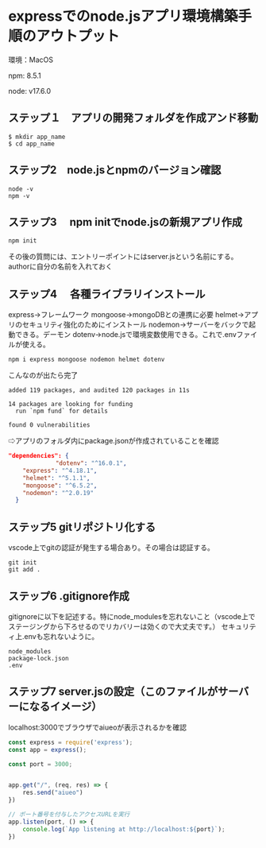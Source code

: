 # expressでのnode.jsアプリ環境構築手順のアウトプット

環境：MacOS

npm: 8.5.1

node: v17.6.0

## ステップ１　アプリの開発フォルダを作成アンド移動
```
$ mkdir app_name
$ cd app_name
```

## ステップ2　node.jsとnpmのバージョン確認
```
node -v
npm -v
```

## ステップ3　 npm initでnode.jsの新規アプリ作成
```
npm init
```
その後の質問には、エントリーポイントにはserver.jsという名前にする。authorに自分の名前を入れておく

## ステップ4　 各種ライブラリインストール
express→フレームワーク
mongoose→mongoDBとの連携に必要
helmet→アプリのセキュリティ強化のためにインストール
nodemon→サーバーをバックで起動できる。デーモン
dotenv→node.jsで環境変数使用できる。これで.envファイルが使える。
```
npm i express mongoose nodemon helmet dotenv
```



こんなのが出たら完了
```
added 119 packages, and audited 120 packages in 11s

14 packages are looking for funding
  run `npm fund` for details

found 0 vulnerabilities
```
⇨アプリのフォルダ内にpackage.jsonが作成されていることを確認


```package.json
"dependencies": {
　　　　　　　　"dotenv": "^16.0.1",
    "express": "^4.18.1",
    "helmet": "^5.1.1",
    "mongoose": "^6.5.2",
    "nodemon": "^2.0.19"
  }
```

## ステップ5 gitリポジトリ化する
vscode上でgitの認証が発生する場合あり。その場合は認証する。
```
git init
git add .
```

## ステップ6 .gitignore作成
gitignoreに以下を記述する。特にnode_modulesを忘れないこと（vscode上でステージングから下ろせるのでリカバリーは効くので大丈夫です。）
セキュリティ上.envも忘れないように。
```
node_modules
package-lock.json
.env
```

## ステップ7 server.jsの設定（このファイルがサーバーになるイメージ）
localhost:3000でブラウザでaiueoが表示されるかを確認
```server.js
const express = require('express');
const app = express();

const port = 3000;


app.get("/", (req, res) => {
    res.send("aiueo")
})

// ポート番号を付与したアクセスURLを実行
app.listen(port, () => {
    console.log(`App listening at http://localhost:${port}`);
})

```
